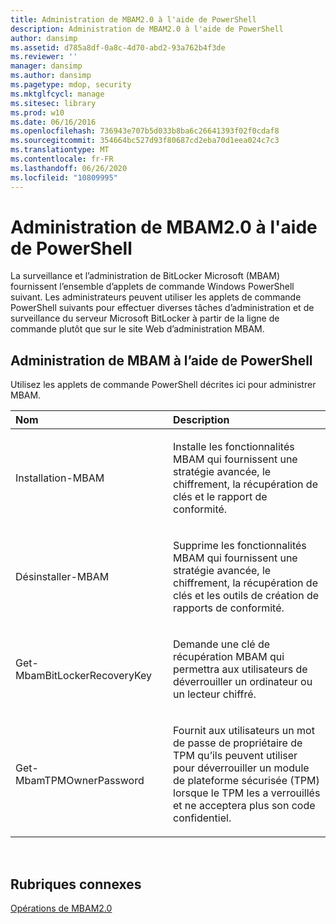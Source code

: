 ```yaml
---
title: Administration de MBAM2.0 à l'aide de PowerShell
description: Administration de MBAM2.0 à l'aide de PowerShell
author: dansimp
ms.assetid: d785a8df-0a8c-4d70-abd2-93a762b4f3de
ms.reviewer: ''
manager: dansimp
ms.author: dansimp
ms.pagetype: mdop, security
ms.mktglfcycl: manage
ms.sitesec: library
ms.prod: w10
ms.date: 06/16/2016
ms.openlocfilehash: 736943e707b5d033b8ba6c26641393f02f0cdaf8
ms.sourcegitcommit: 354664bc527d93f80687cd2eba70d1eea024c7c3
ms.translationtype: MT
ms.contentlocale: fr-FR
ms.lasthandoff: 06/26/2020
ms.locfileid: "10809995"
---
```

# Administration de MBAM2.0 à l'aide de PowerShell


La surveillance et l’administration de BitLocker Microsoft (MBAM) fournissent l’ensemble d’applets de commande Windows PowerShell suivant. Les administrateurs peuvent utiliser les applets de commande PowerShell suivants pour effectuer diverses tâches d’administration et de surveillance du serveur Microsoft BitLocker à partir de la ligne de commande plutôt que sur le site Web d’administration MBAM.

## Administration de MBAM à l’aide de PowerShell


Utilisez les applets de commande PowerShell décrites ici pour administrer MBAM.

<table>
<colgroup>
<col width="50%" />
<col width="50%" />
</colgroup>
<thead>
<tr class="header">
<th align="left">Nom</th>
<th align="left">Description</th>
</tr>
</thead>
<tbody>
<tr class="odd">
<td align="left"><p>Installation-MBAM</p></td>
<td align="left"><p>Installe les fonctionnalités MBAM qui fournissent une stratégie avancée, le chiffrement, la récupération de clés et le rapport de conformité.</p></td>
</tr>
<tr class="even">
<td align="left"><p>Désinstaller-MBAM</p></td>
<td align="left"><p>Supprime les fonctionnalités MBAM qui fournissent une stratégie avancée, le chiffrement, la récupération de clés et les outils de création de rapports de conformité.</p></td>
</tr>
<tr class="odd">
<td align="left"><p>Get-MbamBitLockerRecoveryKey</p></td>
<td align="left"><p>Demande une clé de récupération MBAM qui permettra aux utilisateurs de déverrouiller un ordinateur ou un lecteur chiffré.</p></td>
</tr>
<tr class="even">
<td align="left"><p>Get-MbamTPMOwnerPassword</p></td>
<td align="left"><p>Fournit aux utilisateurs un mot de passe de propriétaire de TPM qu’ils peuvent utiliser pour déverrouiller un module de plateforme sécurisée (TPM) lorsque le TPM les a verrouillés et ne acceptera plus son code confidentiel.</p></td>
</tr>
</tbody>
</table>

 

## Rubriques connexes


[Opérations de MBAM2.0](operations-for-mbam-20-mbam-2.md)

 

 





